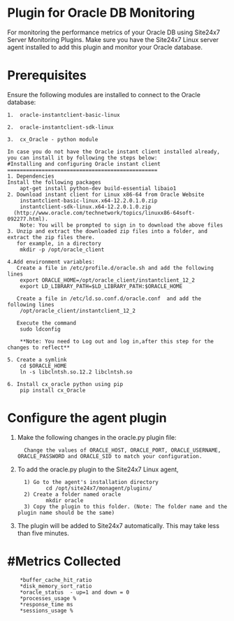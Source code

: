 Plugin for Oracle DB Monitoring
=====================================

For monitoring the performance metrics of your Oracle DB using Site24x7 Server Monitoring Plugins. Make sure you have the Site24x7 Linux server agent installed to add this plugin and monitor your Oracle database.
  

Prerequisites
=============


Ensure the following modules are installed to connect to the Oracle database:
    
    1. 	oracle-instantclient-basic-linux
	
    2.	oracle-instantclient-sdk-linux
	
    3.  cx_Oracle - python module
	
	In case you do not have the Oracle instant client installed already, you can install it by following the steps below:
	#Installing and configuring Oracle instant client
	================================================
	1. Dependencies
	Install the following packages
		apt-get install python-dev build-essential libaio1
	2. Download instant client for Linux x86-64 from Oracle Website 
		instantclient-basic-linux.x64-12.2.0.1.0.zip
		instantclient-sdk-linux.x64-12.2.0.1.0.zip  
	  (http://www.oracle.com/technetwork/topics/linuxx86-64soft-092277.html).
		Note: You will be prompted to sign in to download the above files
	3. Unzip and extract the downloaded zip files into a folder, and extract the zip files there.
	   for example, in a directory 
		mkdir -p /opt/oracle_client 
		
	4.Add environment variables:
   	   Create a file in /etc/profile.d/oracle.sh and add the following lines
		export ORACLE_HOME=/opt/oracle_client/instantclient_12_2
		export LD_LIBRARY_PATH=$LD_LIBRARY_PATH:$ORACLE_HOME
		
	   Create a file in /etc/ld.so.conf.d/oracle.conf  and add the following lines
		/opt/oracle_client/instantclient_12_2
	   	
	   Execute the command
		sudo ldconfig
		
		**Note: You need to Log out and log in,after this step for the changes to reflect**

	5. Create a symlink 
		cd $ORACLE_HOME
		ln -s libclntsh.so.12.2 libclntsh.so
		
	6. Install cx_oracle python using pip
		pip install cx_Oracle

Configure the agent plugin
==========================
 
1. Make the following changes in the oracle.py plugin file:
           
         Change the values of ORACLE_HOST, ORACLE_PORT, ORACLE_USERNAME, ORACLE_PASSWORD and ORACLE_SID to match your configuration.
2. To add the oracle.py plugin to the Site24x7 Linux agent, 
       
         1) Go to the agent's installation directory
                cd /opt/site24x7/monagent/plugins/
         2) Create a folder named oracle
                mkdir oracle
         3) Copy the plugin to this folder. (Note: The folder name and the plugin name should be the same)
3. The plugin will be added to Site24x7 automatically. This may take less than five minutes.


#Metrics Collected
===================
		*buffer_cache_hit_ratio
		*disk_memory_sort_ratio
		*oracle_status  - up=1 and down = 0
		*processes_usage % 
		*response_time ms
		*sessions_usage %

